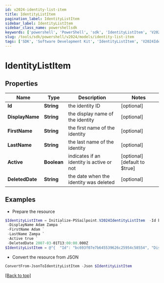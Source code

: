```yaml
---
id: v2024-identity-list-item
title: IdentityListItem
pagination_label: IdentityListItem
sidebar_label: IdentityListItem
sidebar_class_name: powershellsdk
keywords: ['powershell', 'PowerShell', 'sdk', 'IdentityListItem', 'V2024IdentityListItem'] 
slug: /tools/sdk/powershell/v2024/models/identity-list-item
tags: ['SDK', 'Software Development Kit', 'IdentityListItem', 'V2024IdentityListItem']
---
```



# IdentityListItem

## Properties

Name | Type | Description | Notes
------------ | ------------- | ------------- | -------------
**Id** | **String** | the identity ID | [optional] 
**DisplayName** | **String** | the display name of the identity | [optional] 
**FirstName** | **String** | the first name of the identity | [optional] 
**LastName** | **String** | the last name of the identity | [optional] 
**Active** | **Boolean** | indicates if an identity is active or not | [optional] [default to $true]
**DeletedDate** | **String** | the date when the identity was deleted | [optional] 

## Examples

- Prepare the resource
```powershell
$IdentityListItem = Initialize-PSSailpoint.V2024IdentityListItem  -Id bc693f07e7b645539626c25954c58554 `
 -DisplayName Adam Zampa `
 -FirstName Adam `
 -LastName Zampa `
 -Active true `
 -DeletedDate 2007-03-01T13:00:00.000Z
$IdentityListItem = @"{  "Id": "bc693f07e7b645539626c25954c58554", "DisplayName": "Adam Zampa", "FirstName": "Adam", "LastName": "Zampa", "Active": true, "DeletedDate": "2007-03-01T13:00:00.000Z" }"@
```

- Convert the resource from JSON
```powershell
ConvertFrom-JsonToIdentityListItem -Json $IdentityListItem
```


[[Back to top]](#) 

